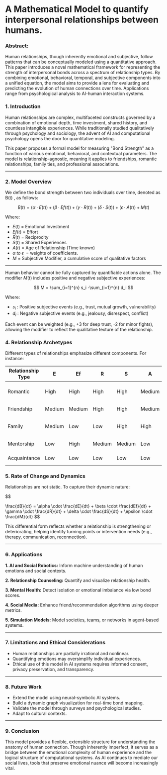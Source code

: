 # A Mathematical Model to quantify  interpersonal relationships between humans.

### **Abstract:**

Human relationships, though inherently emotional and subjective, follow patterns that can be conceptually modeled using a quantitative approach. This paper introduces a novel mathematical framework for representing the strength of interpersonal bonds across a spectrum of relationship types. By combining emotional, behavioral, temporal, and subjective components into a unified equation, the model aims to provide a lens for evaluating and predicting the evolution of human connections over time. Applications range from psychological analysis to AI-human interaction systems.

### 1. Introduction

Human relationships are complex, multifaceted constructs governed by a combination of emotional depth, time investment, shared history, and countless intangible experiences. While traditionally studied qualitatively through psychology and sociology, the advent of AI and computational psychology opens the door for quantitative modeling.

This paper proposes a formal model for measuring "Bond Strength" as a function of various emotional, behavioral, and contextual parameters. The model is relationship-agnostic, meaning it applies to friendships, romantic relationships, family ties, and professional associations.

---

### 2. Model Overview

We define the bond strength between two individuals over time, denoted as B(t) , as follows:

$$
B(t) = (\alpha \cdot E(t)) + (\beta \cdot Ef(t)) + (\gamma \cdot R(t)) + (\delta \cdot S(t)) + (\epsilon \cdot A(t)) + M(t)
$$

Where:

- $E(t)$  = Emotional Investment
- $Ef(t)$ = Effort
- $R(t)$  = Reciprocity
- $S(t)$  = Shared Experiences
- $A(t)$ = Age of Relationship (Time known)
- $\alpha \;to\; \epsilon \;$ = weights of coefficients.
- $M$ = Subjective Modifier, a cumulative score of qualitative factors

---

Human behavior cannot be fully captured by quantifiable actions alone. The modifier  $M(t)$ includes positive and negative subjective experiences:

$$
M = \sum_{i=1}^{n} s_i -\sum_{i=1}^{n} d_i
$$

Where:

- $s_i$ : Positive subjective events (e.g., trust, mutual growth, vulnerability)
- $d_i$ : Negative subjective events (e.g., jealousy, disrespect, conflict)

Each event can be weighted (e.g., +3 for deep trust, -2 for minor fights), allowing the modifier to reflect the qualitative texture of the relationship.

### 4. Relationship Archetypes

Different types of relationships emphasize different components. For instance:

| Relationship Type | E | Ef | R | S | A | Notes |
| --- | --- | --- | --- | --- | --- | --- |
| Romantic | High | High | High | High | Medium | Intensity & effort focused |
| Friendship | Medium | Medium | High | High | Medium | Mutuality key |
| Family | Medium | Low | Low | High | High | Inertia and history weighted |
| Mentorship | Low | High | Medium | Medium | Low | Growth-focused |
| Acquaintance | Low | Low | Low | Low | Low | Minimal interaction |

### 5. Rate of Change and Dynamics

Relationships are not static. To capture their dynamic nature:

$$

\frac{dB}{dt} = \alpha \cdot \frac{dE}{dt} + \beta \cdot \frac{dEf}{dt} + \gamma \cdot \frac{dR}{dt} + \delta \cdot \frac{dS}{dt} + \epsilon \cdot  \frac{dM}{dt}
$$

This differential form reflects whether a relationship is strengthening or deteriorating, helping identify turning points or intervention needs (e.g., therapy, communication, reconnection).

---

### 6. Applications

**1. AI and Social Robotics:** Inform machine understanding of human emotions and social contexts.

**2. Relationship Counseling:** Quantify and visualize relationship health.

**3. Mental Health:** Detect isolation or emotional imbalance via low bond scores.

**4. Social Media:** Enhance friend/recommendation algorithms using deeper metrics.

**5. Simulation Models:** Model societies, teams, or networks in agent-based systems.

---

### 7. Limitations and Ethical Considerations

- Human relationships are partially irrational and nonlinear.
- Quantifying emotions may oversimplify individual experiences.
- Ethical use of this model in AI systems requires informed consent, privacy preservation, and transparency.

---

### 8. Future Work

- Extend the model using neural-symbolic AI systems.
- Build a dynamic graph visualization for real-time bond mapping.
- Validate the model through surveys and psychological studies.
- Adapt to cultural contexts.

---

### 9. Conclusion

This model provides a flexible, extensible structure for understanding the anatomy of human connection. Though inherently imperfect, it serves as a bridge between the emotional complexity of human experience and the logical structure of computational systems. As AI continues to mediate our social lives, tools that preserve emotional nuance will become increasingly vital.